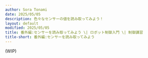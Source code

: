 ```yaml
---
author: Sora Tonami
date: 2025/05/05
description: 色々なセンサーの値を読み取ってみよう！
layout: default
modified: 2025/05/05
title: 番外編:センサーを読み取ってみよう \| ロボット制御入門 \| 制御講習
title-short: 番外編:センサーを読み取ってみよう
---
```


(WIP)
